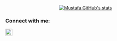
<div align="center">
<a href="#">
        <img align="center" alt="Mustafa GitHub's stats" src="https://github-readme-stats.vercel.app/api?username=MustafaAmer-1&show_icons=true&theme=react&count_private=true&line_height=30&hide=stars" />
</a>
</div>

### Connect with me:
<a href="https://www.linkedin.com/in/mustafa-amer/" target="_blank"><img align="left" alt="LinkedIn" width="22px" src="https://cdn.jsdelivr.net/npm/simple-icons@v3/icons/linkedin.svg" /></a>